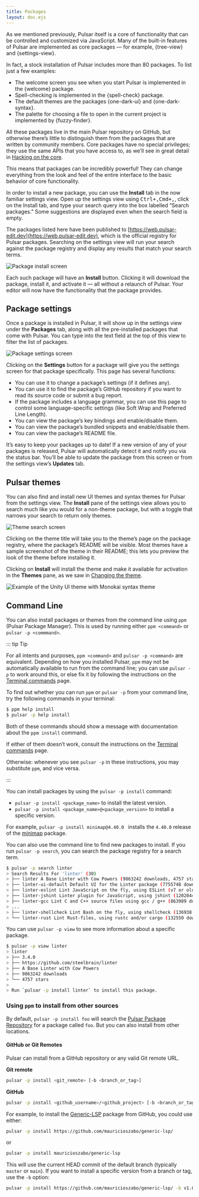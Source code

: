 ```yaml
---
title: Packages
layout: doc.ejs
---
```


As we mentioned previously, Pulsar itself is a core of functionality that can be controlled and customized via JavaScript. Many of the built-in features of Pulsar are implemented as core packages — for example, {tree-view} and {settings-view}.

In fact, a stock installation of Pulsar includes more than 80 packages. To list just a few examples:

* The welcome screen you see when you start Pulsar is implemented in the {welcome} package.
* Spell-checking is implemented in the {spell-check} package.
* The default themes are the packages {one-dark-ui} and {one-dark-syntax}.
* The palette for choosing a file to open in the current project is implemented by {fuzzy-finder}.

All these packages live in the main Pulsar repository on GitHub, but otherwise there’s little to distinguish them from the packages that are written by community members. Core packages have no special privileges; they use the same APIs that you have access to, as we’ll see in great detail in [Hacking on the core](/contributing-to-pulsar/hacking-on-the-core/).

This means that packages can be incredibly powerful! They can change everything from the look and feel of the entire interface to the basic behavior of core functionality.

In order to install a new package, you can use the **Install** tab in the now familiar settings view. Open up the settings view using <kbd class="platform-linux platform-win">Ctrl+,</kbd><kbd class="platform-mac">Cmd+,</kbd>, click on the Install tab, and type your search query into the box labelled “Search packages.” Some suggestions are displayed even when the search field is empty.

The packages listed here have been published to [https://web.pulsar-edit.dev](https://web.pulsar-edit.dev), which is the official registry for Pulsar packages. Searching on the settings view will run your search against the package registry and display any results that match your search terms.

![Package install screen](/img/atom/packages-install.png "Package install screen") <!--TODO: Replace with Pulsar branded pictures-->

Each such package will have an **Install** button. Clicking it will download the package, install it, and activate it — all without a relaunch of Pulsar. Your editor will now have the functionality that the package provides.

## Package settings

Once a package is installed in Pulsar, it will show up in the settings view
under the **Packages** tab, along with all the pre-installed packages that come
with Pulsar. You can type into the text field at the top of this view to filter the list of packages.

![Package settings screen](/img/atom/package-specific-settings.png "Package settings screen")

Clicking on the **Settings** button for a package will give you the settings screen for that package specifically. This page has several functions:

* You can use it to change a package’s settings (if it defines any).
* You can use it to find the package’s GitHub repository if you want to read its source code or submit a bug report.
* If the package includes a language grammar, you can use this page to control some language-specific settings (like Soft Wrap and Preferred Line Length).
* You can view the package’s key bindings and enable/disable them.
* You can view the package’s bundled snippets and enable/disable them.
* You can view the package’s README file.

It’s easy to keep your packages up to date! If a new version of any of your packages is released, Pulsar will automatically detect it and notify you via the status bar. You’ll be able to update the package from this screen or from the settings view’s **Updates** tab.

## Pulsar themes

You can also find and install new UI themes and syntax themes for Pulsar from the settings view. The **Install** pane of the settings view allows you to search much like you would for a non-theme package, but with a toggle that narrows your search to return only themes.

![Theme search screen](/img/atom/themes.png "Theme search screen")

Clicking on the theme title will take you to the theme’s page on the package registry, where the package’s README will be visible. Most themes have a sample screenshot of the theme in their README; this lets you preview the look of the theme before installing it.

Clicking on **Install** will install the theme and make it available for activation in the **Themes** pane, as we saw in [Changing the theme](/using-pulsar/pulsar-basics/#changing-the-theme).

![Example of the Unity UI theme with Monokai syntax theme](/img/atom/unity-theme.png "Example of the Unity UI theme with Monokai syntax theme")

## Command Line

You can also install packages or themes from the command line using `ppm` (Pulsar Package Manager). This is used by running either `ppm <command>` or `pulsar -p <commmand>`.

::: tip Tip

For all intents and purposes, `ppm <command>` and `pulsar -p <command>` are equivalent. Depending on how you installed Pulsar, `ppm` may not be automatically available to run from the command line; you can use `pulsar -p` to work around this, or else fix it by following the instructions on the [Terminal commands](/getting-started/terminal-commands/#adding-pulsar-and-ppm-to-your-shell) page.

To find out whether you can run `ppm` or `pulsar -p` from your command line, try the following commands in your terminal:

```sh
$ ppm help install
$ pulsar -p help install
```

Both of these commands should show a message with documentation about the `ppm install` command.

If either of them doesn’t work, consult the instructions on the [Terminal commands](/getting-started/terminal-commands/#adding-pulsar-and-ppm-to-your-shell) page.

Otherwise: whenever you see `pulsar -p` in these instructions, you may substitute `ppm`, and vice versa.

:::

You can install packages by using the `pulsar -p install` command:

- `pulsar -p install <package_name>` to install the latest version.
- `pulsar -p install <package_name>@<package_version>` to install a specific version.

For example, `pulsar -p install minimap@4.40.0 ` installs the `4.40.0` release of the [minimap](https://web.pulsar-edit.dev/packages/minimap) package.

You can also use the command line to find new packages to install. If you run `pulsar -p search`, you can search the package registry for a search term.

```sh
$ pulsar -p search linter
> Search Results For 'linter' (30)
> ├── linter A Base Linter with Cow Powers (9863242 downloads, 4757 stars)
> ├── linter-ui-default Default UI for the Linter package (7755748 downloads, 1201 stars)
> ├── linter-eslint Lint JavaScript on the fly, using ESLint (v7 or older) (2418043 downloads, 1660 stars)
> ├── linter-jshint Linter plugin for JavaScript, using jshint (1202044 downloads, 1271 stars)
> ├── linter-gcc Lint C and C++ source files using gcc / g++ (863989 downloads, 194 stars)
> ...
> ├── linter-shellcheck Lint Bash on the fly, using shellcheck (136938 downloads, 280 stars)
> └── linter-rust Lint Rust-files, using rustc and/or cargo (132550 downloads, 91 stars)
```

You can use `pulsar -p view` to see more information about a specific package.

```sh
$ pulsar -p view linter
> linter
> ├── 3.4.0
> ├── https://github.com/steelbrain/linter
> ├── A Base Linter with Cow Powers
> ├── 9863242 downloads
> └── 4757 stars
>
> Run `pulsar -p install linter` to install this package.
```

### Using `ppm` to install from other sources

By default, `pulsar -p install foo` will search the [Pulsar Package Repository](https://web.pulsar-edit.dev/) for a package called `foo`. But you can also install from other locations.

#### GitHub or Git Remotes

Pulsar can install from a GitHub repository or any valid Git remote URL.

**Git remote**
```sh
pulsar -p install <git_remote> [-b <branch_or_tag>]
```

**GitHub**  
```sh
pulsar -p install <github_username>/<github_project> [-b <branch_or_tag>]
```

For example, to install the [Generic-LSP](https://github.com/mauricioszabo/generic-lsp/)
package from GitHub, you could use either:

```sh
pulsar -p install https://github.com/mauricioszabo/generic-lsp/
```

or

```sh
pulsar -p install mauricioszabo/generic-lsp
```

This will use the current HEAD commit of the default branch (typically `master` or `main`). If you want to install a specific version from a branch or tag, use the `-b` option:

```sh
pulsar -p install https://github.com/mauricioszabo/generic-lsp/ -b v1.0.3
```
